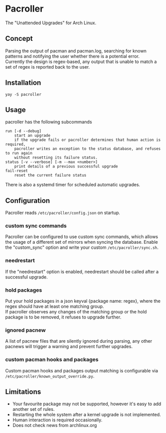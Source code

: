 # Pacroller
The "Unattended Upgrades" for Arch Linux.  

## Concept
Parsing the output of pacman and pacman.log, searching for known patterns and notifying the user whether there is a potential error.  
Currently the design is regex-based, any output that is unable to match a set of regex is reported back to the user.  

## Installation
`yay -S pacroller`

## Usage
pacroller has the following subcommands  
```
run [-d --debug]
    start an upgrade
    if the upgrade fails or pacroller determines that human action is required,
    pacroller writes an exception to the status database, and refuses to run again
    without resetting its failure status.
status [-v --verbose] [-m --max <number>]
    print details of a previous successful upgrade
fail-reset
    reset the current failure status
```
There is also a systemd timer for scheduled automatic upgrades.  

## Configuration
Pacroller reads `/etc/pacroller/config.json` on startup.  
### custom sync commands
Pacroller can be configured to use custom sync commands, which allows the usage of a different set of mirrors when syncing the database. Enable the "custom_sync" option and write your custom `/etc/pacroller/sync.sh`.
### needrestart
If the "needrestart" option is enabled, needrestart should be called after a successful upgrade.  
### hold packages
Put your hold packages in a json keyval {package name: regex}, where the regex should have at least one matching group.  
If pacroller observes any changes of the matching group or the hold package is to be removed, it refuses to upgrade further.  
### ignored pacnew
A list of pacnew files that are silently ignored during parsing, any other pacnews will trigger a warning and prevent further upgrades.  
### custom pacman hooks and packages
Custom pacman hooks and packages output matching is configurable via `/etc/pacroller/known_output_override.py`.

## Limitations
- Your favourite package may not be supported, however it's easy to add another set of rules.
- Restarting the whole system after a kernel upgrade is not implemented.
- Human interaction is required occasionally.
- Does not check news from archlinux.org
